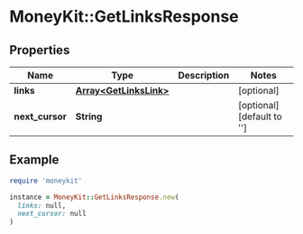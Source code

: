 # MoneyKit::GetLinksResponse

## Properties

| Name | Type | Description | Notes |
| ---- | ---- | ----------- | ----- |
| **links** | [**Array&lt;GetLinksLink&gt;**](GetLinksLink.md) |  | [optional] |
| **next_cursor** | **String** |  | [optional][default to &#39;&#39;] |

## Example

```ruby
require 'moneykit'

instance = MoneyKit::GetLinksResponse.new(
  links: null,
  next_cursor: null
)
```


